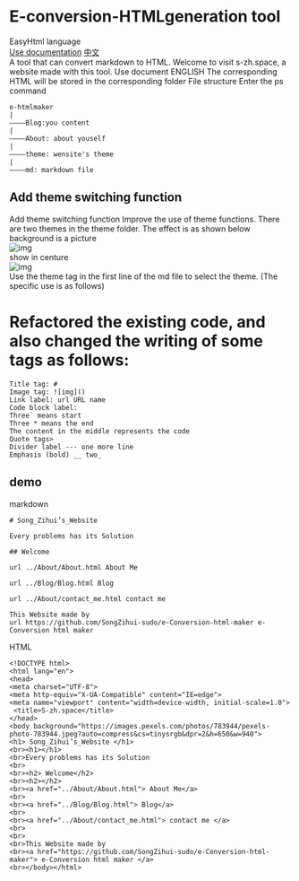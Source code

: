 # E-conversion-HTMLgeneration tool  
EasyHtml language    
[Use documentation](https://github.com/SongZihui-sudo/EasyHtml-language/blob/main/Use_documentation_english.md) [中文](https://github.com/SongZihui-sudo/e-Conversion-html-maker/blob/main/README.md)   
A tool that can convert markdown to HTML. Welcome to visit s-zh.space, a website made with this tool.
Use document ENGLISH
The corresponding HTML will be stored in the corresponding folder
File structure
Enter the ps command 
```
e-htmlmaker
|
————Blog:you content
|
————About: about youself
|
————theme: wensite's theme
|
————md: markdown file

```   
## Add theme switching function
Add theme switching function
Improve the use of theme functions.
There are two themes in the theme folder.
The effect is as shown below   
background is a picture   
![img](https://pcsdata.baidu.com/thumbnail/e8838a97fo92ae672a4a759827e87949?fid=224912513-16051585-253462236053462&rt=pr&sign=FDTAER-yUdy3dSFZ0SVxtzShv1zcMqd-aH%2BcUg8%2BSfLhKQRPyFKbjuy0I2o%3D&expires=2h&chkv=0&chkbd=0&chkpc=&dp-logid=522531740795592441&dp-callid=0&time=1637143200&bus_no=26&size=c1600_u1600&quality=100&vuk=-&ft=video)  
show in centure  
![img](https://pcsdata.baidu.com/thumbnail/f31747a02h0227b6ae76ffa4b631f2fa?fid=224912513-16051585-581443497161907&rt=pr&sign=FDTAER-yUdy3dSFZ0SVxtzShv1zcMqd-tREA0mQy3V16fN3L9Ge83Xpt6EU%3D&expires=2h&chkv=0&chkbd=0&chkpc=&dp-logid=522490943581668263&dp-callid=0&time=1637143200&bus_no=26&size=c1600_u1600&quality=100&vuk=-&ft=video)  
Use the theme tag in the first line of the md file to select the theme. (The specific use is as follows)
# Refactored the existing code, and also changed the writing of some tags as follows:    
```
Title tag: #
Image tag: ![img]()
Link label: url URL name
Code block label:
Three` means start
Three * means the end
The content in the middle represents the code
Quote tags>
Divider label --- one more line
Emphasis (bold) __ two_ 
```
## demo
markdown
```
# Song_Zihui’s_Website 

Every problems has its Solution

## Welcome

url ../About/About.html About Me 

url ../Blog/Blog.html Blog 

url ../About/contact_me.html contact me  

This Website made by 
url https://github.com/SongZihui-sudo/e-Conversion-html-maker e-Conversion html maker 
```
HTML
```
<!DOCTYPE html>
<html lang="en">
<head>
<meta charset="UTF-8">
<meta http-equiv="X-UA-Compatible" content="IE=edge">
<meta name="viewport" content="width=device-width, initial-scale=1.0">
 <title>S-zh.space</title>
</head>
<body background="https://images.pexels.com/photos/783944/pexels-photo-783944.jpeg?auto=compress&cs=tinysrgb&dpr=2&h=650&w=940">
<h1> Song_Zihui’s_Website </h1>
<br><h1></h1> 
<br>Every problems has its Solution
<br>
<br><h2> Welcome</h2>
<br><h2></h2>
<br><a href="../About/About.html"> About Me</a>
<br>
<br><a href="../Blog/Blog.html"> Blog</a>
<br>
<br><a href="../About/contact_me.html"> contact me </a>
<br>
<br>
<br>This Website made by 
<br><a href="https://github.com/SongZihui-sudo/e-Conversion-html-maker"> e-Conversion html maker </a>
<br></body></html>
```

